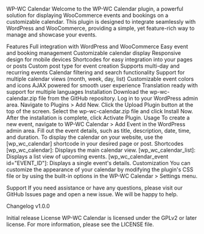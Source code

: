 WP-WC Calendar
Welcome to the WP-WC Calendar plugin, a powerful solution for displaying WooCommerce events and bookings on a customizable calendar. This plugin is designed to integrate seamlessly with WordPress and WooCommerce, providing a simple, yet feature-rich way to manage and showcase your events.

Features
Full integration with WordPress and WooCommerce
Easy event and booking management
Customizable calendar display
Responsive design for mobile devices
Shortcodes for easy integration into your pages or posts
Custom post type for event creation
Supports multi-day and recurring events
Calendar filtering and search functionality
Support for multiple calendar views (month, week, day, list)
Customizable event colors and icons
AJAX powered for smooth user experience
Translation ready with support for multiple languages
Installation
Download the wp-wc-calendar.zip file from the GitHub repository.
Log in to your WordPress admin area.
Navigate to Plugins > Add New.
Click the Upload Plugin button at the top of the screen.
Select the wp-wc-calendar.zip file and click Install Now.
After the installation is complete, click Activate Plugin.
Usage
To create a new event, navigate to WP-WC Calendar > Add Event in the WordPress admin area.
Fill out the event details, such as title, description, date, time, and duration.
To display the calendar on your website, use the [wp_wc_calendar] shortcode in your desired page or post.
Shortcodes
[wp_wc_calendar]: Displays the main calendar view.
[wp_wc_calendar_list]: Displays a list view of upcoming events.
[wp_wc_calendar_event id="EVENT_ID"]: Displays a single event's details.
Customization
You can customize the appearance of your calendar by modifying the plugin's CSS file or by using the built-in options in the WP-WC Calendar > Settings menu.

Support
If you need assistance or have any questions, please visit our GitHub Issues page and open a new issue. We will be happy to help.

Changelog
v1.0.0

Initial release
License
WP-WC Calendar is licensed under the GPLv2 or later license. For more information, please see the LICENSE file.
